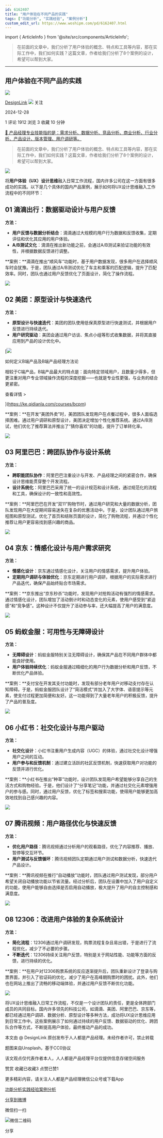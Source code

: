 ```yaml
---
id: 6162407
title: "用户体验在不同产品的实践"
tags: ["功能分析", "实践经验", "案例分析"]
custom_edit_url: https://www.woshipm.com/pd/6162407.html
---
```

import { ArticleInfo } from '@site/src/components/ArticleInfo';

<ArticleInfo
    author="DesignLink"
    authorLink="https://www.woshipm.com/u/260724"
    published="2024-12-28"
    views={1912}
    comments={1}
    collects={3}
/>

> 在前面的文章中，我们分析了用户体验的概念、特点和工具等内容，那在实际工作中，我们如何实践？这篇文章，作者给我们分析了8个案例的设计，希望可以帮到大家。

---

## 用户体验在不同产品的实践

[![](https://static.woshipm.com/view/woshipm_api_def_20241209192039_1526.png?imageView2/1/w/72/h/72/q/100)](https://www.woshipm.com/u/260724)

[DesignLink](https://www.woshipm.com/u/260724) ![](https://static.woshipm.com/tag/1101_1@2x.png) 关注

2024-12-28

1 评论 1912 浏览 3 收藏 10 分钟

[🔗 产品经理专业技能指的是：需求分析、数据分析、竞品分析、商业分析、行业分析、产品设计、版本管理、用户调研等。](https://ke.qidianla.com/courses/90pm)

> 在前面的文章中，我们分析了用户体验的概念、特点和工具等内容，那在实际工作中，我们如何实践？这篇文章，作者给我们分析了8个案例的设计，希望可以帮到大家。

![](https://image.woshipm.com/2023/04/14/7791bb84-daa1-11ed-aee8-00163e0b5ff3.png)

将**用户体验（UX）设计思维**融入日常工作流程，国内许多公司在这一方面有很多成功的实践。以下是几个具体的国内产品案例，展示如何将UX设计思维融入工作流程中的不同环节：

## 01 滴滴出行：数据驱动设计与用户反馈

**方法：**

*   **用户反馈与数据分析结合**：滴滴通过大规模的用户行为数据和反馈收集，定期评估和优化其应用的用户体验。
*   **A/B测试文化**：滴滴在推出新功能之前，会通过A/B测试来验证功能的有效性，并根据数据反馈进行调整。

**案例：**滴滴在推出“顺风车”功能时，基于用户数据发现，很多用户在选择顺风车时会犹豫。于是，团队通过A/B测试优化了车主和乘客的匹配逻辑，提升了匹配效率。同时，团队也通过用户反馈优化了页面设计，简化了操作流程。

![](https://image.woshipm.com/2024/12/26/4fc6ca12-c362-11ef-a811-00163e1bca14.png)

## 02 美团：原型设计与快速迭代

**方法：**

*   **原型设计与快速迭代**：美团的团队使用低保真原型进行快速测试，并根据用户反馈进行持续迭代。
*   **用户研究驱动**：美团会通过用户访谈、焦点小组等形式收集数据，并将其直接应用到产品的设计优化中。

[![](https://image.woshipm.com/2023/08/02/72b77e4e-30e3-11ee-88e7-00163e0b5ff3.png)

如何定义B端产品及B端产品经理方法论

相较于C端产品，B端产品最大的特点是：面向特定领域用户，且数量少得多，但更注重对用户专业领域操作流程的深度挖掘——也就是专业性更强，与业务的结合更紧密。

查看详情 >

](https://ke.qidianla.com/courses/bcpm)

**案例：**在开发“美团外卖”时，美团团队发现用户在点餐过程中，很多人面临选择困难。通过用户调研和原型设计，美团决定增加个性化推荐系统。通过A/B测试，他们优化了推荐算法并推出了“猜你喜欢”的功能，提升了订单转化率。

![](https://image.woshipm.com/2024/12/26/5de6b27e-c362-11ef-846f-00163e1bca14.png)

## 03 阿里巴巴：跨团队协作与设计系统

**方法：**

*   **跨职能团队协作**：阿里巴巴注重设计与开发、产品经理之间的紧密合作，确保设计思维能贯穿整个开发流程。
*   **设计系统化**：阿里巴巴采用了统一的设计规范和设计系统，通过规范化的流程和工具，确保设计的一致性和高效性。

**案例：**阿里巴巴在开发“双11”购物节时，通过用户研究和大量的数据分析，团队发现用户在大促期间容易迷失在复杂的优惠活动中。于是，设计团队通过用户旅程图和原型测试，优化了首页和结账页面的设计，简化了购物流程，并通过个性化推荐让用户更容易找到感兴趣的商品。

![](https://image.woshipm.com/2024/12/26/6abfd25a-c362-11ef-bc5d-00163e09d72f.png)

## 04 京东：情感化设计与用户需求研究

**方法：**

*   **情感化设计**：京东通过情感化设计，关注用户的情感需求，提升用户体验。
*   **定期用户调研与体验优化**：京东定期进行用户调研，根据用户的实际需求进行产品迭代，确保产品始终贴合市场需求。

**案例：**京东推出“京东秒杀”功能时，发现用户对抢购活动有强烈的情感需求。通过情感化设计，团队增加了活动倒计时和动态变化的元素，使用户感受到“紧迫感”和“竞争感”。这种设计不仅提升了活动参与率，还大幅提高了用户的满意度。

![](https://image.woshipm.com/2024/12/26/812ca572-c362-11ef-bc5d-00163e09d72f.png)

## 05 蚂蚁金服：可用性与无障碍设计

**方法：**

*   **无障碍设计**：蚂蚁金服特别关注无障碍设计，确保其产品在不同用户群体中都能良好使用。
*   **用户体验持续优化**：蚂蚁金服通过精细化的用户行为数据分析和用户反馈，不断优化产品体验。

**案例：**支付宝在开发其支付功能时，发现有部分老年用户对移动支付存在认知障碍。于是，蚂蚁金服团队设计了“简洁模式”并加入了大字体、语音提示等元素，使支付过程更加简便和友好。这一功能得到了大量老年用户的积极反馈，提升了产品的普及度。

![](https://image.woshipm.com/2024/12/26/9405482a-c362-11ef-a811-00163e1bca14.png)

## 06 小红书：社交化设计与用户驱动

**方法：**

*   **社交化设计**：小红书注重用户生成内容（UGC）的体验，通过社交化设计增强用户之间的互动。
*   **用户参与和反馈机制**：通过建立活跃的社区反馈机制，快速获取用户对功能的反馈并进行优化。

**案例：**小红书在推出“种草”功能时，设计团队发现用户希望能够分享自己的生活方式和购物经验。于是，他们设计了“分享笔记”功能，并通过社交化元素增强用户的参与感。同时，通过用户反馈，优化了标签和搜索功能，使得用户能够更加高效地找到自己感兴趣的内容。

![](https://image.woshipm.com/2024/12/26/a4f0e504-c362-11ef-a811-00163e1bca14.png)

## 07 腾讯视频：用户路径优化与快速反馈

**方法：**

*   **优化用户路径**：腾讯视频通过分析用户的观看路径，优化了内容推荐、播放、暂停等交互环节。
*   **用户测试与反馈循环**：腾讯视频团队定期通过用户测试和数据分析，快速迭代产品设计。

**案例：**腾讯视频在推行“自动播放”功能时，团队通过用户测试发现，部分用户希望关闭自动播放功能以节省流量。经过分析后，团队在设置中加入了用户自定义的功能，使用户能够自由选择是否启用自动播放，极大提升了用户的自主控制感和满意度。

![](https://image.woshipm.com/2024/12/26/b44f0d32-c362-11ef-a811-00163e1bca14.png)

## 08 12306：改进用户体验的复杂系统设计

**方法：**

*   **简化流程**：12306通过用户调研发现，购票流程复杂且易出错，于是进行了流程优化，减少了不必要的步骤。
*   **不断迭代**：12306持续关注用户反馈，特别是关于网站性能、功能等方面的反馈，进行持续的优化。

**案例：**在用户对12306购票系统的反应逐渐提升后，团队重新设计了登录与购票界面，并引入了验证码的优化，减少了用户在高峰期购票时的困扰。此外，他们也在网站上推出了流畅的移动端体验，并通过用户反馈不断优化功能。

![](https://image.woshipm.com/2024/12/26/c5be010e-c362-11ef-9903-00163e1bca14.png)

将UX设计思维融入日常工作流程，不仅是一个设计团队的责任，更是全体跨部门成员的共同目标。国内许多领先的科技公司，如滴滴、美团、阿里巴巴、京东等，都已经通过用户调研、数据分析、原型设计等多种方法，成功将UX设计思维应用到日常工作中。这些案例展示了如何通过持续的用户反馈、数据驱动的优化、跨团队合作等方式，不断提高用户体验，最终推动产品的成功。

本文由 @ DesignLink 原创发布于人人都是产品经理。未经作者许可，禁止转载

题图来自Unsplash，基于CC0协议

该文观点仅代表作者本人，人人都是产品经理平台仅提供信息存储空间服务

赞赏 收藏已收藏3 点赞已赞1

更多精彩内容，请关注人人都是产品经理微信公众号或下载App

[功能分析](https://www.woshipm.com/tag/%e5%8a%9f%e8%83%bd%e5%88%86%e6%9e%90)[实践经验](https://www.woshipm.com/tag/%e5%ae%9e%e8%b7%b5%e7%bb%8f%e9%aa%8c)[案例分析](https://www.woshipm.com/tag/%e6%a1%88%e4%be%8b%e5%88%86%e6%9e%90)

[分享到微博](https://service.weibo.com/share/share.php?appkey=2775287854&title=用户体验在不同产品的实践&url=https://www.woshipm.com/pd/6162407.html&pic=https://image.woshipm.com/2023/04/14/7791bb84-daa1-11ed-aee8-00163e0b5ff3.png)

微信扫一扫

![微信二维码](https://api.pwmqr.com/qrcode/create/?url=https://www.woshipm.com/pd/6162407.html)

分享